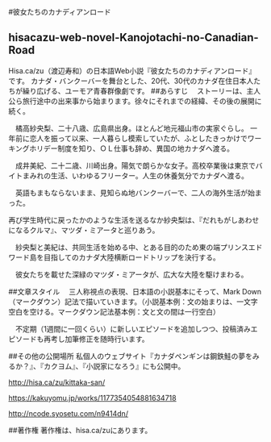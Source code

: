 #彼女たちのカナディアンロード

## hisacazu-web-novel-Kanojotachi-no-Canadian-Road
Hisa.ca/zu（渡辺寿和）の日本語Web小説『彼女たちのカナディアンロード』です。
カナダ・バンクーバーを舞台とした、20代、30代のカナダ在住日本人たちが繰り広げる、ユーモア青春群像劇です。
##あらすじ
　ストーリーは、主人公ら旅行途中の出来事から始まります。徐々にそれまでの経緯、その後の展開に続く。

　橘高紗央梨、二十八歳、広島県出身。ほとんど地元福山市の実家ぐらし。
一年前に恋人を振って以来、一人暮らし模索していたが、ふとしたきっかけでワーキングホリデー制度を知り、ＯＬ仕事も辞め、異国の地カナダへ渡る。

　成井美紀、二十二歳、川崎出身。陽気で朗らかな女子。高校卒業後は東京でバイトまみれの生活、いわゆるフリーター。人生の休養気分でカナダへ渡る。

　英語もまもならないまま、見知らぬ地バンクーバーで、二人の海外生活が始まった。

再び学生時代に戻ったかのような生活を送るなか紗央梨は、『だれもがしあわせになるクルマ』、マツダ・ミアータと巡りあう。

　紗央梨と美紀は、共同生活を始める中、とある目的のため東の端プリンスエドワード島を目指してのカナダ大陸横断ロードトリップを決行する。

　彼女たちを載せた深緑のマツダ・ミアータが、広大な大陸を駆けまわる。



##文章スタイル
　三人称視点の表現、日本語の小説基本にそって、Mark Down （マークダウン）記法で描いていきます。（小説基本例：文の始まりは、一文字空白を空ける。マークダウン記法基本例：文と文の間は一行空白）

　不定期（1週間に一回くらい）に新しいエピソードを追加しつつ、投稿済みエピソードも再考し加筆修正を随時行います。

##その他の公開場所
私個人のウェブサイト『カナダペンギンは鋼鉄鮭の夢をみるか？』、『カクヨム』、『小説家になろう』にも公開中。

http://hisa.ca/zu/kittaka-san/

https://kakuyomu.jp/works/1177354054881634718

http://ncode.syosetu.com/n9414dn/

##著作権
著作権は、hisa.ca/zuにあります。

